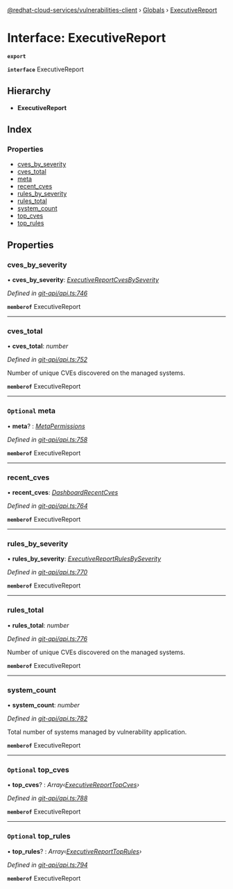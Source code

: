 [@redhat-cloud-services/vulnerabilities-client](../README.md) › [Globals](../globals.md) › [ExecutiveReport](executivereport.md)

# Interface: ExecutiveReport

**`export`** 

**`interface`** ExecutiveReport

## Hierarchy

* **ExecutiveReport**

## Index

### Properties

* [cves_by_severity](executivereport.md#cves_by_severity)
* [cves_total](executivereport.md#cves_total)
* [meta](executivereport.md#optional-meta)
* [recent_cves](executivereport.md#recent_cves)
* [rules_by_severity](executivereport.md#rules_by_severity)
* [rules_total](executivereport.md#rules_total)
* [system_count](executivereport.md#system_count)
* [top_cves](executivereport.md#optional-top_cves)
* [top_rules](executivereport.md#optional-top_rules)

## Properties

###  cves_by_severity

• **cves_by_severity**: *[ExecutiveReportCvesBySeverity](executivereportcvesbyseverity.md)*

*Defined in [git-api/api.ts:746](https://github.com/RedHatInsights/javascript-clients/blob/master/packages/vulnerabilities/git-api/api.ts#L746)*

**`memberof`** ExecutiveReport

___

###  cves_total

• **cves_total**: *number*

*Defined in [git-api/api.ts:752](https://github.com/RedHatInsights/javascript-clients/blob/master/packages/vulnerabilities/git-api/api.ts#L752)*

Number of unique CVEs discovered on the managed systems.

**`memberof`** ExecutiveReport

___

### `Optional` meta

• **meta**? : *[MetaPermissions](metapermissions.md)*

*Defined in [git-api/api.ts:758](https://github.com/RedHatInsights/javascript-clients/blob/master/packages/vulnerabilities/git-api/api.ts#L758)*

**`memberof`** ExecutiveReport

___

###  recent_cves

• **recent_cves**: *[DashboardRecentCves](dashboardrecentcves.md)*

*Defined in [git-api/api.ts:764](https://github.com/RedHatInsights/javascript-clients/blob/master/packages/vulnerabilities/git-api/api.ts#L764)*

**`memberof`** ExecutiveReport

___

###  rules_by_severity

• **rules_by_severity**: *[ExecutiveReportRulesBySeverity](executivereportrulesbyseverity.md)*

*Defined in [git-api/api.ts:770](https://github.com/RedHatInsights/javascript-clients/blob/master/packages/vulnerabilities/git-api/api.ts#L770)*

**`memberof`** ExecutiveReport

___

###  rules_total

• **rules_total**: *number*

*Defined in [git-api/api.ts:776](https://github.com/RedHatInsights/javascript-clients/blob/master/packages/vulnerabilities/git-api/api.ts#L776)*

Number of unique CVEs discovered on the managed systems.

**`memberof`** ExecutiveReport

___

###  system_count

• **system_count**: *number*

*Defined in [git-api/api.ts:782](https://github.com/RedHatInsights/javascript-clients/blob/master/packages/vulnerabilities/git-api/api.ts#L782)*

Total number of systems managed by vulnerability application.

**`memberof`** ExecutiveReport

___

### `Optional` top_cves

• **top_cves**? : *Array‹[ExecutiveReportTopCves](executivereporttopcves.md)›*

*Defined in [git-api/api.ts:788](https://github.com/RedHatInsights/javascript-clients/blob/master/packages/vulnerabilities/git-api/api.ts#L788)*

**`memberof`** ExecutiveReport

___

### `Optional` top_rules

• **top_rules**? : *Array‹[ExecutiveReportTopRules](executivereporttoprules.md)›*

*Defined in [git-api/api.ts:794](https://github.com/RedHatInsights/javascript-clients/blob/master/packages/vulnerabilities/git-api/api.ts#L794)*

**`memberof`** ExecutiveReport
